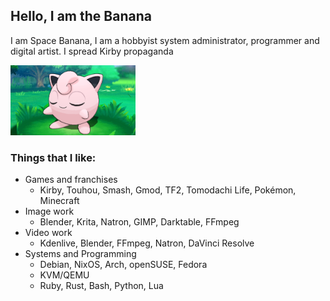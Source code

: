 ## Hello, I am the Banana
I am Space Banana, I am a hobbyist system administrator, programmer and digital artist. I spread Kirby propaganda

<img src="jigglypuff%202.png" width="200" />

### Things that I like:
- Games and franchises
  - Kirby, Touhou, Smash, Gmod, TF2, Tomodachi Life, Pokémon, Minecraft
- Image work
  - Blender, Krita, Natron, GIMP, Darktable, FFmpeg
- Video work
  - Kdenlive, Blender, FFmpeg, Natron, DaVinci Resolve
- Systems and Programming
  - Debian, NixOS, Arch, openSUSE, Fedora
  - KVM/QEMU
  - Ruby, Rust, Bash, Python, Lua
